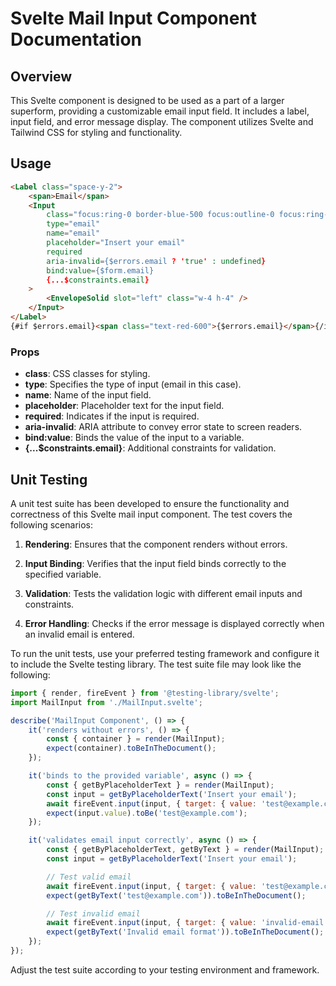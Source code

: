 # Svelte Mail Input Component Documentation

## Overview

This Svelte component is designed to be used as a part of a larger superform, providing a customizable email input field. It includes a label, input field, and error message display. The component utilizes Svelte and Tailwind CSS for styling and functionality.

## Usage

```html
<Label class="space-y-2">
    <span>Email</span>
    <Input
        class="focus:ring-0 border-blue-500 focus:outline-0 focus:ring-2 focus:ring-blue-500"
        type="email"
        name="email"
        placeholder="Insert your email"
        required
        aria-invalid={$errors.email ? 'true' : undefined}
        bind:value={$form.email}
        {...$constraints.email}
    >
        <EnvelopeSolid slot="left" class="w-4 h-4" />
    </Input>
</Label>
{#if $errors.email}<span class="text-red-600">{$errors.email}</span>{/if}
```

### Props

- **class**: CSS classes for styling.
- **type**: Specifies the type of input (email in this case).
- **name**: Name of the input field.
- **placeholder**: Placeholder text for the input field.
- **required**: Indicates if the input is required.
- **aria-invalid**: ARIA attribute to convey error state to screen readers.
- **bind:value**: Binds the value of the input to a variable.
- **{...$constraints.email}**: Additional constraints for validation.

## Unit Testing

A unit test suite has been developed to ensure the functionality and correctness of this Svelte mail input component. The test covers the following scenarios:

1. **Rendering**: Ensures that the component renders without errors.

2. **Input Binding**: Verifies that the input field binds correctly to the specified variable.

3. **Validation**: Tests the validation logic with different email inputs and constraints.

4. **Error Handling**: Checks if the error message is displayed correctly when an invalid email is entered.

To run the unit tests, use your preferred testing framework and configure it to include the Svelte testing library. The test suite file may look like the following:

```javascript
import { render, fireEvent } from '@testing-library/svelte';
import MailInput from './MailInput.svelte';

describe('MailInput Component', () => {
    it('renders without errors', () => {
        const { container } = render(MailInput);
        expect(container).toBeInTheDocument();
    });

    it('binds to the provided variable', async () => {
        const { getByPlaceholderText } = render(MailInput);
        const input = getByPlaceholderText('Insert your email');
        await fireEvent.input(input, { target: { value: 'test@example.com' } });
        expect(input.value).toBe('test@example.com');
    });

    it('validates email input correctly', async () => {
        const { getByPlaceholderText, getByText } = render(MailInput);
        const input = getByPlaceholderText('Insert your email');

        // Test valid email
        await fireEvent.input(input, { target: { value: 'test@example.com' } });
        expect(getByText('test@example.com')).toBeInTheDocument();

        // Test invalid email
        await fireEvent.input(input, { target: { value: 'invalid-email' } });
        expect(getByText('Invalid email format')).toBeInTheDocument();
    });
});
```

Adjust the test suite according to your testing environment and framework.